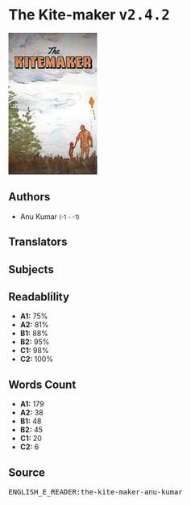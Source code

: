 # The Kite-maker <kbd>v2.4.2</kbd>

![](./cover.medium.jpg "")

## Authors


 - Anu Kumar <small>(-1 - -1)</small>

## Translators



## Subjects



## Readablility


 - **A1:** 75%
 - **A2:** 81%
 - **B1:** 88%
 - **B2:** 95%
 - **C1:** 98%
 - **C2:** 100%

## Words Count


 - **A1:** 179
 - **A2:** 38
 - **B1:** 48
 - **B2:** 45
 - **C1:** 20
 - **C2:** 6

## Source


<kbd>ENGLISH_E_READER:the-kite-maker-anu-kumar</kbd>
